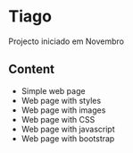# Tiago
Projecto iniciado em Novembro

## Content
* Simple web page
* Web page with styles
* Web page with images
* Web page with CSS
* Web page with javascript
* Web page with bootstrap
